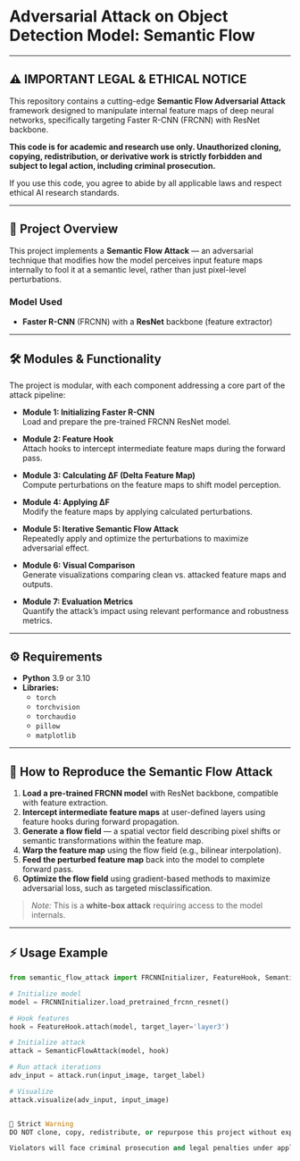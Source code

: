 # Adversarial Attack on Object Detection Model: Semantic Flow

---

## ⚠️ IMPORTANT LEGAL & ETHICAL NOTICE

This repository contains a cutting-edge **Semantic Flow Adversarial Attack** framework designed to manipulate internal feature maps of deep neural networks, specifically targeting Faster R-CNN (FRCNN) with ResNet backbone.

**This code is for academic and research use only. Unauthorized cloning, copying, redistribution, or derivative work is strictly forbidden and subject to legal action, including criminal prosecution.**

If you use this code, you agree to abide by all applicable laws and respect ethical AI research standards.

---

## 🚀 Project Overview

This project implements a **Semantic Flow Attack** — an adversarial technique that modifies how the model perceives input feature maps internally to fool it at a semantic level, rather than just pixel-level perturbations.

### Model Used
- **Faster R-CNN** (FRCNN) with a **ResNet** backbone (feature extractor)

---

## 🛠️ Modules & Functionality

The project is modular, with each component addressing a core part of the attack pipeline:

- **Module 1: Initializing Faster R-CNN**  
  Load and prepare the pre-trained FRCNN ResNet model.

- **Module 2: Feature Hook**  
  Attach hooks to intercept intermediate feature maps during the forward pass.

- **Module 3: Calculating ΔF (Delta Feature Map)**  
  Compute perturbations on the feature maps to shift model perception.

- **Module 4: Applying ΔF**  
  Modify the feature maps by applying calculated perturbations.

- **Module 5: Iterative Semantic Flow Attack**  
  Repeatedly apply and optimize the perturbations to maximize adversarial effect.

- **Module 6: Visual Comparison**  
  Generate visualizations comparing clean vs. attacked feature maps and outputs.

- **Module 7: Evaluation Metrics**  
  Quantify the attack’s impact using relevant performance and robustness metrics.

---

## ⚙️ Requirements

- **Python** 3.9 or 3.10  
- **Libraries:**  
  - `torch`  
  - `torchvision`  
  - `torchaudio`  
  - `pillow`  
  - `matplotlib`  

---

## 🔄 How to Reproduce the Semantic Flow Attack

1. **Load a pre-trained FRCNN model** with ResNet backbone, compatible with feature extraction.  
2. **Intercept intermediate feature maps** at user-defined layers using feature hooks during forward propagation.  
3. **Generate a flow field** — a spatial vector field describing pixel shifts or semantic transformations within the feature map.  
4. **Warp the feature map** using the flow field (e.g., bilinear interpolation).  
5. **Feed the perturbed feature map** back into the model to complete forward pass.  
6. **Optimize the flow field** using gradient-based methods to maximize adversarial loss, such as targeted misclassification.

> *Note:* This is a **white-box attack** requiring access to the model internals.

---

## ⚡ Usage Example

```python
from semantic_flow_attack import FRCNNInitializer, FeatureHook, SemanticFlowAttack

# Initialize model
model = FRCNNInitializer.load_pretrained_frcnn_resnet()

# Hook features
hook = FeatureHook.attach(model, target_layer='layer3')

# Initialize attack
attack = SemanticFlowAttack(model, hook)

# Run attack iterations
adv_input = attack.run(input_image, target_label)

# Visualize
attack.visualize(adv_input, input_image)


🚫 Strict Warning
DO NOT clone, copy, redistribute, or repurpose this project without explicit written permission from the author.

Violators will face criminal prosecution and legal penalties under applicable copyright and cybercrime laws.